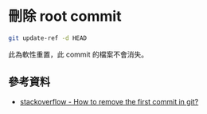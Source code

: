 # 刪除 root commit

```bash
git update-ref -d HEAD
```

此為軟性重置，此 commit 的檔案不會消失。

## 參考資料

* [stackoverflow - How to remove the first commit in git?](https://stackoverflow.com/a/32765827)